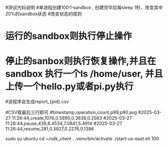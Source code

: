 #测试代码说明
#单进程创建100个sandbox , 创建完毕后每sleep 1秒，改变其中20%的sandbox状态
#改变状态的规则
#  运行的sandbox则执行停止操作
#  停止的sanbox则执行恢复操作,并且在sandbox 执行一个ls /home/user,  并且上传一个hello.py或者pi.py执行
#该程序会生成report_{pid}.csv

#CSV取最后三行即可
#timestamp,operation,count,p99,p90,avg
#2025-03-27 11:26:44,create,1076,0.5890,0.3638,0.2563
#2025-03-27 11:26:44,pause,439,8.4534,7.0841,5.4914
#2025-03-27 11:26:44,resume,281,0.3927,0.2276,0.1386

sudo su ubuntu
cd ~/sdk_client
. .venv/bin/activate
./start-us-east.sh 100